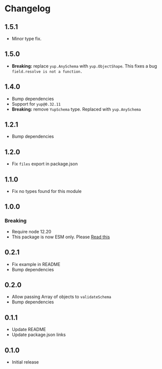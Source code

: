 # Changelog

## 1.5.1

- Minor type fix.

## 1.5.0

- **Breaking:** replace `yup.AnySchema` with `yup.ObjectShape`. This fixes a bug `field.resolve is not a function.`

## 1.4.0

- Bump dependencies
- Support for `yup@0.32.11`
- **Breaking:** remove `YupSchema` type. Replaced with `yup.AnySchema`

## 1.2.1

- Bump dependencies

## 1.2.0

- Fix `files` export in package.json

## 1.1.0

- Fix no types found for this module

## 1.0.0

### Breaking

- Require node 12.20
- This package is now ESM only. Please [Read this](https://gist.github.com/sindresorhus/a39789f98801d908bbc7ff3ecc99d99c)

## 0.2.1

- Fix example in README
- Bump dependencies

## 0.2.0

- Allow passing Array of objects to `validateSchema`
- Bump dependencies

## 0.1.1

- Update README
- Update package.json links

## 0.1.0

- Initial release
